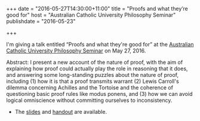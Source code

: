 +++
date = "2016-05-27T14:30:00+11:00"
title = "Proofs and what they’re good for"
host = "Australian Catholic University Philosophy Seminar"
publishdate = "2016-05-23"


+++

I'm giving a talk entitled “Proofs and what they're good for” at the [Australian Catholic University Philosophy Seminar](http://www.acu.edu.au/about_acu/faculties,_institutes_and_centres/theology_and_philosophy/events/philosophy_research_seminars/professor_greg_restall_-_27_may) on May 27, 2016. 

Abstract: I present a new account of the nature of proof, with the aim of explaining how proof could actually play the role in reasoning that it does, and answering some long-standing puzzles about the nature of proof, including (1) how it is that a proof transmits warrant (2) Lewis Carroll's dilemma concerning Achilles and the Tortoise and the coherence of questioning basic proof rules like modus ponens, and (3) how we can avoid logical omniscience without committing ourselves to inconsistency.

* The [slides](http://consequently.org/slides/proofs-and-what-theyre-good-for-slides-ACU.pdf) and [handout](http://consequently.org/handouts/proofs-and-what-theyre-good-for-handout-ACU.pdf) are available.